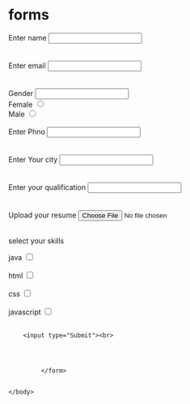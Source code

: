 # forms
<!DOCTYPE html>
<html>
  <head>
    <body>
      <form>
        <label for="name">Enter name</label>
        <input type="text" id="name" name=""><br><br><br>
        <label for="Email">Enter email</label>
        <input type="email" id="Email" name=""><br><br><br>
        <label for="Gender">Gender</label>
        <input type="gender"id="gender" name=""><br>
        <label for="fe">Female</label>
        <input type="radio" id="fe" name="gender"><br>
        <label for="ma">Male</label>
        <input type="radio" id="ma" name="gender"><br><br>
        <label for="Phno">Enter Phno</label>
        <input type="phno" id="Phno" name=""><br><br><br>
        <label for="Your city">Enter Your city</label>
        <input type="your city" id="Your city" name=""><br><br><br>
        <label for="Your qualification">Enter your qualification</label>
        <input type="your qualification" id="Your qualification" name=""><br><br><br>
        <label for="file">Upload your resume</label>
        <input type="file" id="file" name=""><br><br>
        <p>select your skills</p>
        <label for="j">java</label>
        <input type="checkbox" id="j" name="java"><br><br>
        <label for="h">html</label>
        <input type="checkbox" id="h" name="html"><br><br>
        <label for="c">css</label>
        <input type="checkbox" id="c" name="css"><br><br>
        <label for="js">javascript</label>
        <input type="checkbox" id="js" name="javascript"><br><br>


        <input type="Submit"><br>

        

        
             </form>


    </body>
  </head>
</html>
